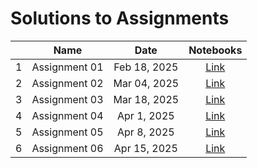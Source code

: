 # Solutions to Assignments

|         | Name                                    | Date          |  Notebooks                                          |
|:-------:|:---------------------------------------:|:-------------:|:---------------------------------------------------:|
| 1       | Assignment 01                           | Feb 18, 2025  | [Link](/assets/assignmentsolutions/Assignment_01.html)   |
| 2       | Assignment 02                           | Mar 04, 2025  | [Link](/assets/assignmentsolutions/Assignment_02.html)   |
| 3       | Assignment 03                           | Mar 18, 2025  | [Link](/assets/assignmentsolutions/Assignment_03.html)   |
| 4       | Assignment 04                           | Apr 1, 2025  | [Link](/assets/assignmentsolutions/Assignment_04.html)   |
| 5       | Assignment 05                           | Apr 8, 2025  | [Link](/assets/assignmentsolutions/Assignment_05.html)   |
| 6       | Assignment 06                           | Apr 15, 2025  | [Link](/assets/assignmentsolutions/Assignment_06.html)   |
